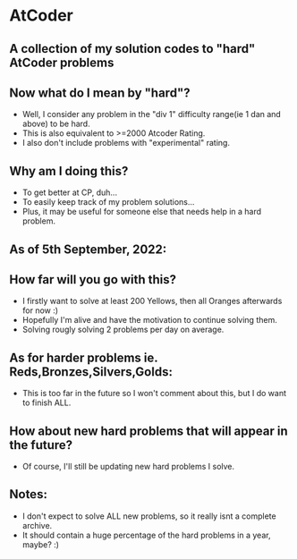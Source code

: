 # AtCoder

## A collection of my solution codes to "hard" AtCoder problems

## Now what do I mean by "hard"?

- Well, I consider any problem in the "div 1" difficulty range(ie 1 dan and above) to be hard.
- This is also equivalent to >=2000 Atcoder Rating.
- I also don't include problems with "experimental" rating.

## Why am I doing this?

- To get better at CP, duh...
- To easily keep track of my problem solutions...
- Plus, it may be useful for someone else that needs help in a hard problem.

## As of 5th September, 2022:

## How far will you go with this?

- I firstly want to solve at least 200 Yellows, then all Oranges afterwards for now :)
- Hopefully I'm alive and have the motivation to continue solving them.
- Solving rougly solving 2 problems per day on average.

## As for harder problems ie. Reds,Bronzes,Silvers,Golds:

- This is too far in the future so I won't comment about this, but I do want to finish ALL.

## How about new hard problems that will appear in the future?

- Of course, I'll still be updating new hard problems I solve.

## Notes:

- I don't expect to solve ALL new problems, so it really isnt a complete archive.
- It should contain a huge percentage of the hard problems in a year, maybe? :)
